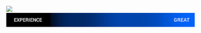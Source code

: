 <!--t Monoprice MHP-839 Unboxing and Review t-->
<!--tag 2013,archive,reviews,tech,thinkboxly,video tag-->

![](/content/images/monoprice-mhp-839-unboxing-and-review/scorebar-q-above.png)  
![](/content/images/monoprice-mhp-839-unboxing-and-review/scorebar-x-great.png)
